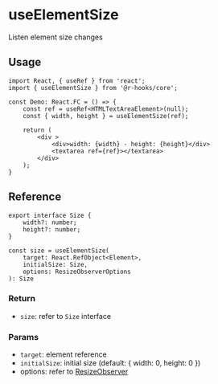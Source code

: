 # useElementSize

Listen element size changes

## Usage
```tsx
import React, { useRef } from 'react';
import { useElementSize } from '@r-hooks/core';

const Demo: React.FC = () => {
    const ref = useRef<HTMLTextAreaElement>(null);
    const { width, height } = useElementSize(ref);

    return (
        <div >
            <div>width: {width} - height: {height}</div>
            <textarea ref={ref}></textarea>
        </div>
    );
}
```

## Reference
```tsx
export interface Size {
    width?: number;
    height?: number;
}

const size = useElementSize(
    target: React.RefObject<Element>,
    initialSize: Size,
    options: ResizeObserverOptions
): Size
```

### Return
- `size`: refer to `Size` interface

### Params
- `target`: element reference
- `initialSize`: initial size (default: { width: 0, height: 0 })
- options: refer to [ResizeObserver](https://developer.mozilla.org/en-US/docs/Web/API/ResizeObserver)
